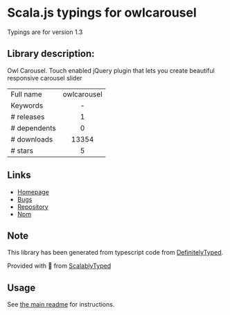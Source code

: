
# Scala.js typings for owlcarousel

Typings are for version 1.3

## Library description:
Owl Carousel. Touch enabled jQuery plugin that lets you create beautiful responsive carousel slider

|                    |                 |
| ------------------ | :-------------: |
| Full name          | owlcarousel |
| Keywords           | - |
| # releases         | 1 |
| # dependents       | 0 |
| # downloads        | 13354 |
| # stars            | 5 |

## Links
- [Homepage](https://github.com/OwlFonk/OwlCarousel)
- [Bugs](https://github.com/OwlFonk/OwlCarousel/issues)
- [Repository](https://github.com/OwlFonk/OwlCarousel)
- [Npm](https://www.npmjs.com/package/owlcarousel)
    


## Note
This library has been generated from typescript code from [DefinitelyTyped](https://definitelytyped.org).

Provided with :purple_heart: from [ScalablyTyped](https://github.com/oyvindberg/ScalablyTyped)

## Usage
See [the main readme](../../readme.md) for instructions.


